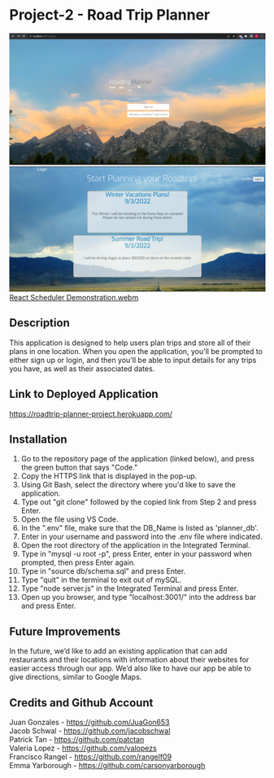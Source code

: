 # Project-2 - Road Trip Planner

![First_Screenshot](<public/assets/Screenshot%20(80).png>)
![Second_Screenshot](<public/assets/Screenshot%20(81).png>)
[React Scheduler Demonstration.webm](https://user-images.githubusercontent.com/107437104/194456449-34acb8df-e39d-40cd-a406-9d8b3f4ce838.webm)


## Description

This application is designed to help users plan trips and store all of their plans in one location.
When you open the application, you'll be prompted to either sign up or login, and then you'll be able to input details for any trips you have, as well as their associated dates.

## Link to Deployed Application
https://roadtrip-planner-project.herokuapp.com/

## Installation

1. Go to the repository page of the application (linked below), and press the green button that says "Code."
2. Copy the HTTPS link that is displayed in the pop-up.
3. Using Git Bash, select the directory where you'd like to save the application.
4. Type out "git clone" followed by the copied link from Step 2 and press Enter.
5. Open the file using VS Code.
6. In the ".env" file, make sure that the DB_Name is listed as 'planner_db'.
7. Enter in your username and password into the .env file where indicated.
8. Open the root directory of the application in the Integrated Terminal.
9. Type in "mysql -u root -p", press Enter, enter in your password when prompted, then press Enter again.
10. Type in "source db/schema.sql" and press Enter.
11. Type "quit" in the terminal to exit out of mySQL.
12. Type "node server.js" in the Integrated Terminal and press Enter.
13. Open up you browser, and type "localhost:3001/" into the address bar and press Enter.

## Future Improvements

In the future, we’d like to add an existing application that can add restaurants and their locations with information about their websites for easier access through our app.
We’d also like to have our app be able to give directions, similar to Google Maps.

## Credits and Github Account
Juan Gonzales - https://github.com/JuaGon653 <br>
Jacob Schwal - https://github.com/jacobschwal <br>
Patrick Tan - https://github.com/patctan <br>
Valeria Lopez - https://github.com/valopezs <br>
Francisco Rangel - https://github.com/rangelf09 <br>
Emma Yarborough - https://github.com/carsonyarborough
